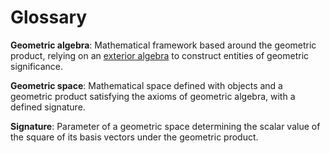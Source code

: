 # Glossary

**Geometric algebra**: Mathematical framework based around the geometric product, relying on an [exterior algebra](https://en.wikipedia.org/wiki/Exterior_algebra) to construct entities of geometric significance.

**Geometric space**: Mathematical space defined with objects and a geometric product satisfying the axioms of geometric algebra, with a defined signature.

**Signature**: Parameter of a geometric space determining the scalar value of the square of its basis vectors under the geometric product.
